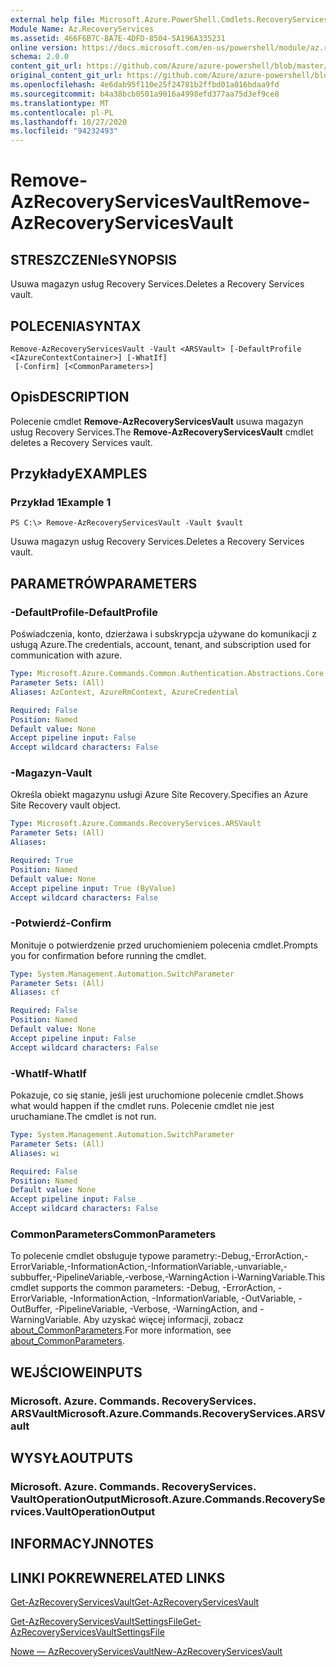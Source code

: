 ```yaml
---
external help file: Microsoft.Azure.PowerShell.Cmdlets.RecoveryServices.dll-Help.xml
Module Name: Az.RecoveryServices
ms.assetid: 466F6B7C-BA7E-4DFD-8504-5A196A335231
online version: https://docs.microsoft.com/en-us/powershell/module/az.recoveryservices/remove-azrecoveryservicesvault
schema: 2.0.0
content_git_url: https://github.com/Azure/azure-powershell/blob/master/src/RecoveryServices/RecoveryServices/help/Remove-AzRecoveryServicesVault.md
original_content_git_url: https://github.com/Azure/azure-powershell/blob/master/src/RecoveryServices/RecoveryServices/help/Remove-AzRecoveryServicesVault.md
ms.openlocfilehash: 4e6dab95f110e25f24781b2ffbd01a016bdaa9fd
ms.sourcegitcommit: b4a38bcb0501a9016a4998efd377aa75d3ef9ce8
ms.translationtype: MT
ms.contentlocale: pl-PL
ms.lasthandoff: 10/27/2020
ms.locfileid: "94232493"
---
```

# <span data-ttu-id="c46e8-101">Remove-AzRecoveryServicesVault</span><span class="sxs-lookup"><span data-stu-id="c46e8-101">Remove-AzRecoveryServicesVault</span></span>

## <span data-ttu-id="c46e8-102">STRESZCZENIe</span><span class="sxs-lookup"><span data-stu-id="c46e8-102">SYNOPSIS</span></span>
<span data-ttu-id="c46e8-103">Usuwa magazyn usług Recovery Services.</span><span class="sxs-lookup"><span data-stu-id="c46e8-103">Deletes a Recovery Services vault.</span></span>

## <span data-ttu-id="c46e8-104">POLECENIA</span><span class="sxs-lookup"><span data-stu-id="c46e8-104">SYNTAX</span></span>

```
Remove-AzRecoveryServicesVault -Vault <ARSVault> [-DefaultProfile <IAzureContextContainer>] [-WhatIf]
 [-Confirm] [<CommonParameters>]
```

## <span data-ttu-id="c46e8-105">Opis</span><span class="sxs-lookup"><span data-stu-id="c46e8-105">DESCRIPTION</span></span>
<span data-ttu-id="c46e8-106">Polecenie cmdlet **Remove-AzRecoveryServicesVault** usuwa magazyn usług Recovery Services.</span><span class="sxs-lookup"><span data-stu-id="c46e8-106">The **Remove-AzRecoveryServicesVault** cmdlet deletes a Recovery Services vault.</span></span>

## <span data-ttu-id="c46e8-107">Przykłady</span><span class="sxs-lookup"><span data-stu-id="c46e8-107">EXAMPLES</span></span>

### <span data-ttu-id="c46e8-108">Przykład 1</span><span class="sxs-lookup"><span data-stu-id="c46e8-108">Example 1</span></span>
```
PS C:\> Remove-AzRecoveryServicesVault -Vault $vault
```

<span data-ttu-id="c46e8-109">Usuwa magazyn usług Recovery Services.</span><span class="sxs-lookup"><span data-stu-id="c46e8-109">Deletes a Recovery Services vault.</span></span>

## <span data-ttu-id="c46e8-110">PARAMETRÓW</span><span class="sxs-lookup"><span data-stu-id="c46e8-110">PARAMETERS</span></span>

### <span data-ttu-id="c46e8-111">-DefaultProfile</span><span class="sxs-lookup"><span data-stu-id="c46e8-111">-DefaultProfile</span></span>
<span data-ttu-id="c46e8-112">Poświadczenia, konto, dzierżawa i subskrypcja używane do komunikacji z usługą Azure.</span><span class="sxs-lookup"><span data-stu-id="c46e8-112">The credentials, account, tenant, and subscription used for communication with azure.</span></span>

```yaml
Type: Microsoft.Azure.Commands.Common.Authentication.Abstractions.Core.IAzureContextContainer
Parameter Sets: (All)
Aliases: AzContext, AzureRmContext, AzureCredential

Required: False
Position: Named
Default value: None
Accept pipeline input: False
Accept wildcard characters: False
```

### <span data-ttu-id="c46e8-113">-Magazyn</span><span class="sxs-lookup"><span data-stu-id="c46e8-113">-Vault</span></span>
<span data-ttu-id="c46e8-114">Określa obiekt magazynu usługi Azure Site Recovery.</span><span class="sxs-lookup"><span data-stu-id="c46e8-114">Specifies an Azure Site Recovery vault object.</span></span>

```yaml
Type: Microsoft.Azure.Commands.RecoveryServices.ARSVault
Parameter Sets: (All)
Aliases:

Required: True
Position: Named
Default value: None
Accept pipeline input: True (ByValue)
Accept wildcard characters: False
```

### <span data-ttu-id="c46e8-115">-Potwierdź</span><span class="sxs-lookup"><span data-stu-id="c46e8-115">-Confirm</span></span>
<span data-ttu-id="c46e8-116">Monituje o potwierdzenie przed uruchomieniem polecenia cmdlet.</span><span class="sxs-lookup"><span data-stu-id="c46e8-116">Prompts you for confirmation before running the cmdlet.</span></span>

```yaml
Type: System.Management.Automation.SwitchParameter
Parameter Sets: (All)
Aliases: cf

Required: False
Position: Named
Default value: None
Accept pipeline input: False
Accept wildcard characters: False
```

### <span data-ttu-id="c46e8-117">-WhatIf</span><span class="sxs-lookup"><span data-stu-id="c46e8-117">-WhatIf</span></span>
<span data-ttu-id="c46e8-118">Pokazuje, co się stanie, jeśli jest uruchomione polecenie cmdlet.</span><span class="sxs-lookup"><span data-stu-id="c46e8-118">Shows what would happen if the cmdlet runs.</span></span> <span data-ttu-id="c46e8-119">Polecenie cmdlet nie jest uruchamiane.</span><span class="sxs-lookup"><span data-stu-id="c46e8-119">The cmdlet is not run.</span></span>

```yaml
Type: System.Management.Automation.SwitchParameter
Parameter Sets: (All)
Aliases: wi

Required: False
Position: Named
Default value: None
Accept pipeline input: False
Accept wildcard characters: False
```

### <span data-ttu-id="c46e8-120">CommonParameters</span><span class="sxs-lookup"><span data-stu-id="c46e8-120">CommonParameters</span></span>
<span data-ttu-id="c46e8-121">To polecenie cmdlet obsługuje typowe parametry:-Debug,-ErrorAction,-ErrorVariable,-InformationAction,-InformationVariable,-unvariable,-subbuffer,-PipelineVariable,-verbose,-WarningAction i-WarningVariable.</span><span class="sxs-lookup"><span data-stu-id="c46e8-121">This cmdlet supports the common parameters: -Debug, -ErrorAction, -ErrorVariable, -InformationAction, -InformationVariable, -OutVariable, -OutBuffer, -PipelineVariable, -Verbose, -WarningAction, and -WarningVariable.</span></span> <span data-ttu-id="c46e8-122">Aby uzyskać więcej informacji, zobacz [about_CommonParameters](http://go.microsoft.com/fwlink/?LinkID=113216).</span><span class="sxs-lookup"><span data-stu-id="c46e8-122">For more information, see [about_CommonParameters](http://go.microsoft.com/fwlink/?LinkID=113216).</span></span>

## <span data-ttu-id="c46e8-123">WEJŚCIOWE</span><span class="sxs-lookup"><span data-stu-id="c46e8-123">INPUTS</span></span>

### <span data-ttu-id="c46e8-124">Microsoft. Azure. Commands. RecoveryServices. ARSVault</span><span class="sxs-lookup"><span data-stu-id="c46e8-124">Microsoft.Azure.Commands.RecoveryServices.ARSVault</span></span>

## <span data-ttu-id="c46e8-125">WYSYŁA</span><span class="sxs-lookup"><span data-stu-id="c46e8-125">OUTPUTS</span></span>

### <span data-ttu-id="c46e8-126">Microsoft. Azure. Commands. RecoveryServices. VaultOperationOutput</span><span class="sxs-lookup"><span data-stu-id="c46e8-126">Microsoft.Azure.Commands.RecoveryServices.VaultOperationOutput</span></span>

## <span data-ttu-id="c46e8-127">INFORMACYJN</span><span class="sxs-lookup"><span data-stu-id="c46e8-127">NOTES</span></span>

## <span data-ttu-id="c46e8-128">LINKI POKREWNE</span><span class="sxs-lookup"><span data-stu-id="c46e8-128">RELATED LINKS</span></span>

[<span data-ttu-id="c46e8-129">Get-AzRecoveryServicesVault</span><span class="sxs-lookup"><span data-stu-id="c46e8-129">Get-AzRecoveryServicesVault</span></span>](./Get-AzRecoveryServicesVault.md)

[<span data-ttu-id="c46e8-130">Get-AzRecoveryServicesVaultSettingsFile</span><span class="sxs-lookup"><span data-stu-id="c46e8-130">Get-AzRecoveryServicesVaultSettingsFile</span></span>](./Get-AzRecoveryServicesVaultSettingsFile.md)

[<span data-ttu-id="c46e8-131">Nowe — AzRecoveryServicesVault</span><span class="sxs-lookup"><span data-stu-id="c46e8-131">New-AzRecoveryServicesVault</span></span>](./New-AzRecoveryServicesVault.md)


